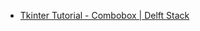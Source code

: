 - [Tkinter Tutorial - Combobox | Delft Stack](https://www.delftstack.com/tutorial/tkinter-tutorial/tkinter-combobox/)
